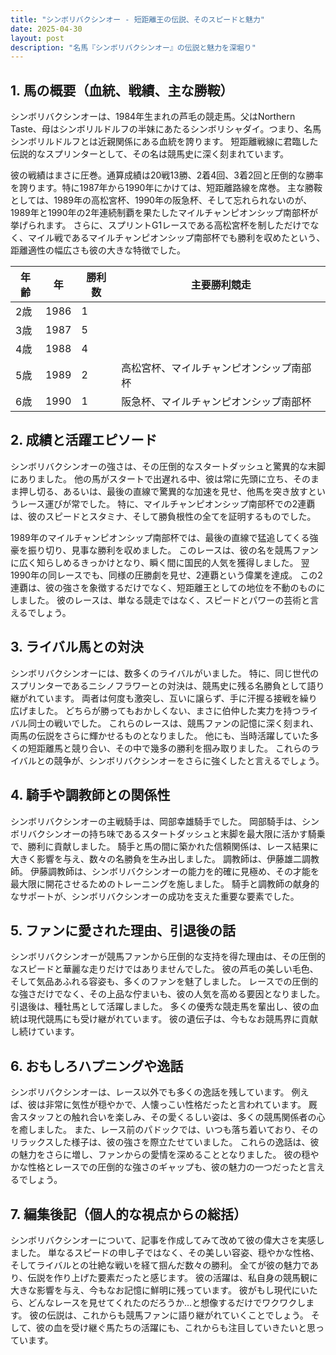 ```yaml
---
title: "シンボリバクシンオー - 短距離王の伝説、そのスピードと魅力"
date: 2025-04-30
layout: post
description: "名馬『シンボリバクシンオー』の伝説と魅力を深堀り"
---
```


## 1. 馬の概要（血統、戦績、主な勝鞍）

シンボリバクシンオーは、1984年生まれの芦毛の競走馬。父はNorthern Taste、母はシンボリルドルフの半妹にあたるシンボリシャダイ。つまり、名馬シンボリルドルフとは近親関係にある血統を誇ります。  短距離戦線に君臨した伝説的なスプリンターとして、その名は競馬史に深く刻まれています。

彼の戦績はまさに圧巻。通算成績は20戦13勝、2着4回、3着2回と圧倒的な勝率を誇ります。特に1987年から1990年にかけては、短距離路線を席巻。  主な勝鞍としては、1989年の高松宮杯、1990年の阪急杯、そして忘れられないのが、1989年と1990年の2年連続制覇を果たしたマイルチャンピオンシップ南部杯が挙げられます。  さらに、スプリントG1レースである高松宮杯を制しただけでなく、マイル戦であるマイルチャンピオンシップ南部杯でも勝利を収めたという、距離適性の幅広さも彼の大きな特徴でした。

| 年齢 | 年 | 勝利数 | 主要勝利競走 |
|---|---|---|---|
| 2歳 | 1986 | 1 |  |
| 3歳 | 1987 | 5 |  |
| 4歳 | 1988 | 4 |  |
| 5歳 | 1989 | 2 | 高松宮杯、マイルチャンピオンシップ南部杯 |
| 6歳 | 1990 | 1 | 阪急杯、マイルチャンピオンシップ南部杯 |


## 2. 成績と活躍エピソード

シンボリバクシンオーの強さは、その圧倒的なスタートダッシュと驚異的な末脚にありました。  他の馬がスタートで出遅れる中、彼は常に先頭に立ち、そのまま押し切る、あるいは、最後の直線で驚異的な加速を見せ、他馬を突き放すというレース運びが常でした。  特に、マイルチャンピオンシップ南部杯での2連覇は、彼のスピードとスタミナ、そして勝負根性の全てを証明するものでした。

1989年のマイルチャンピオンシップ南部杯では、最後の直線で猛追してくる強豪を振り切り、見事な勝利を収めました。  このレースは、彼の名を競馬ファンに広く知らしめるきっかけとなり、瞬く間に国民的人気を獲得しました。  翌1990年の同レースでも、同様の圧勝劇を見せ、2連覇という偉業を達成。  この2連覇は、彼の強さを象徴するだけでなく、短距離王としての地位を不動のものにしました。  彼のレースは、単なる競走ではなく、スピードとパワーの芸術と言えるでしょう。


## 3. ライバル馬との対決

シンボリバクシンオーには、数多くのライバルがいました。  特に、同じ世代のスプリンターであるニシノフラワーとの対決は、競馬史に残る名勝負として語り継がれています。  両者は何度も激突し、互いに譲らず、手に汗握る接戦を繰り広げました。  どちらが勝ってもおかしくない、まさに伯仲した実力を持つライバル同士の戦いでした。  これらのレースは、競馬ファンの記憶に深く刻まれ、両馬の伝説をさらに輝かせるものとなりました。  他にも、当時活躍していた多くの短距離馬と競り合い、その中で幾多の勝利を掴み取りました。  これらのライバルとの競争が、シンボリバクシンオーをさらに強くしたと言えるでしょう。


## 4. 騎手や調教師との関係性

シンボリバクシンオーの主戦騎手は、岡部幸雄騎手でした。  岡部騎手は、シンボリバクシンオーの持ち味であるスタートダッシュと末脚を最大限に活かす騎乗で、勝利に貢献しました。  騎手と馬の間に築かれた信頼関係は、レース結果に大きく影響を与え、数々の名勝負を生み出しました。  調教師は、伊藤雄二調教師。  伊藤調教師は、シンボリバクシンオーの能力を的確に見極め、その才能を最大限に開花させるためのトレーニングを施しました。  騎手と調教師の献身的なサポートが、シンボリバクシンオーの成功を支えた重要な要素でした。


## 5. ファンに愛された理由、引退後の話

シンボリバクシンオーが競馬ファンから圧倒的な支持を得た理由は、その圧倒的なスピードと華麗な走りだけではありませんでした。  彼の芦毛の美しい毛色、そして気品あふれる容姿も、多くのファンを魅了しました。  レースでの圧倒的な強さだけでなく、その上品な佇まいも、彼の人気を高める要因となりました。  引退後は、種牡馬として活躍しました。  多くの優秀な競走馬を輩出し、彼の血統は現代競馬にも受け継がれています。  彼の遺伝子は、今もなお競馬界に貢献し続けています。


## 6. おもしろハプニングや逸話

シンボリバクシンオーは、レース以外でも多くの逸話を残しています。  例えば、彼は非常に気性が穏やかで、人懐っこい性格だったと言われています。  厩舎スタッフとの触れ合いを楽しみ、その愛くるしい姿は、多くの競馬関係者の心を癒しました。  また、レース前のパドックでは、いつも落ち着いており、そのリラックスした様子は、彼の強さを際立たせていました。  これらの逸話は、彼の魅力をさらに増し、ファンからの愛情を深めることとなりました。  彼の穏やかな性格とレースでの圧倒的な強さのギャップも、彼の魅力の一つだったと言えるでしょう。


## 7. 編集後記（個人的な視点からの総括）

シンボリバクシンオーについて、記事を作成してみて改めて彼の偉大さを実感しました。  単なるスピードの申し子ではなく、その美しい容姿、穏やかな性格、そしてライバルとの壮絶な戦いを経て掴んだ数々の勝利。  全てが彼の魅力であり、伝説を作り上げた要素だったと感じます。  彼の活躍は、私自身の競馬観に大きな影響を与え、今もなお記憶に鮮明に残っています。  彼がもし現代にいたら、どんなレースを見せてくれたのだろうか…と想像するだけでワクワクします。  彼の伝説は、これからも競馬ファンに語り継がれていくことでしょう。  そして、彼の血を受け継ぐ馬たちの活躍にも、これからも注目していきたいと思っています。
